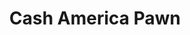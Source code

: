 ---
title: "Cash America Pawn"
url: /lubbock/cash-america-pawn-north-university-avenue/
shop: pawnbroker
---